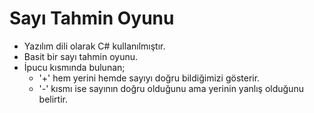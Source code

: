 # Sayı Tahmin Oyunu

- Yazılım dili olarak C# kullanılmıştır.
- Basit bir sayı tahmin oyunu.
- İpucu kısmında bulunan; 
  - '+' hem yerini hemde sayıyı doğru bildiğimizi gösterir. 
  - '-' kısmı ise sayının doğru olduğunu ama yerinin yanlış olduğunu belirtir. 
